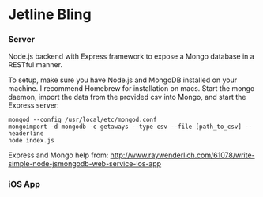 # Jetline Bling 
### Server
Node.js backend with Express framework to expose a Mongo database in a RESTful manner.  

To setup, make sure you have Node.js and MongoDB installed on your machine.  I recommend Homebrew for installation on macs.
Start the mongo daemon, import the data from the provided csv into Mongo, and start the Express server:
```
mongod --config /usr/local/etc/mongod.conf
mongoimport -d mongodb -c getaways --type csv --file [path_to_csv] --headerline
node index.js
```

Express and Mongo help from: http://www.raywenderlich.com/61078/write-simple-node-jsmongodb-web-service-ios-app

### iOS App


